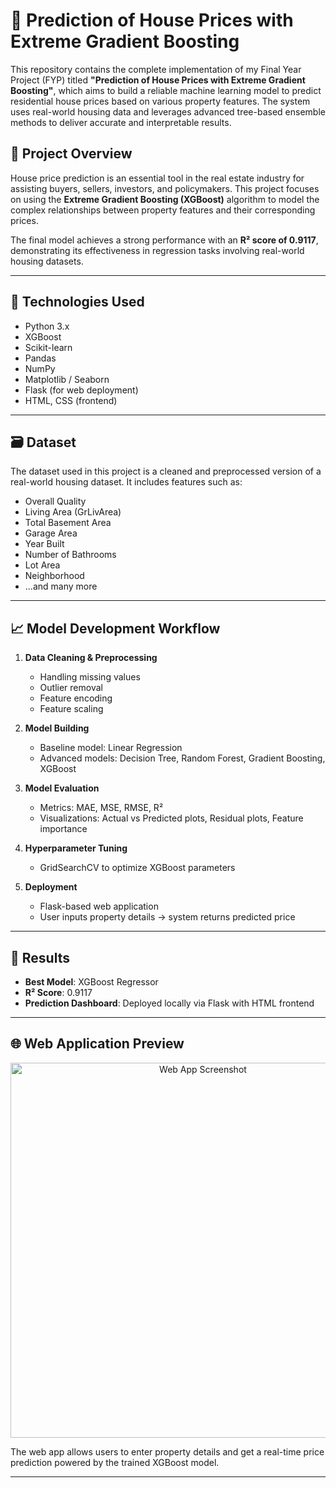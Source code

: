 # 🏡 Prediction of House Prices with Extreme Gradient Boosting

This repository contains the complete implementation of my Final Year Project (FYP) titled **"Prediction of House Prices with Extreme Gradient Boosting"**, which aims to build a reliable machine learning model to predict residential house prices based on various property features. The system uses real-world housing data and leverages advanced tree-based ensemble methods to deliver accurate and interpretable results.

## 📌 Project Overview

House price prediction is an essential tool in the real estate industry for assisting buyers, sellers, investors, and policymakers. This project focuses on using the **Extreme Gradient Boosting (XGBoost)** algorithm to model the complex relationships between property features and their corresponding prices.

The final model achieves a strong performance with an **R² score of 0.9117**, demonstrating its effectiveness in regression tasks involving real-world housing datasets.

---

## 🧠 Technologies Used

- Python 3.x  
- XGBoost  
- Scikit-learn  
- Pandas  
- NumPy  
- Matplotlib / Seaborn  
- Flask (for web deployment)  
- HTML, CSS (frontend)

---

## 🗃️ Dataset

The dataset used in this project is a cleaned and preprocessed version of a real-world housing dataset. It includes features such as:

- Overall Quality
- Living Area (GrLivArea)
- Total Basement Area
- Garage Area
- Year Built
- Number of Bathrooms
- Lot Area
- Neighborhood
- ...and many more

---

## 📈 Model Development Workflow

1. **Data Cleaning & Preprocessing**
   - Handling missing values
   - Outlier removal
   - Feature encoding
   - Feature scaling

2. **Model Building**
   - Baseline model: Linear Regression
   - Advanced models: Decision Tree, Random Forest, Gradient Boosting, XGBoost

3. **Model Evaluation**
   - Metrics: MAE, MSE, RMSE, R²
   - Visualizations: Actual vs Predicted plots, Residual plots, Feature importance

4. **Hyperparameter Tuning**
   - GridSearchCV to optimize XGBoost parameters

5. **Deployment**
   - Flask-based web application
   - User inputs property details → system returns predicted price

---

## 🧪 Results

- **Best Model**: XGBoost Regressor  
- **R² Score**: 0.9117  
- **Prediction Dashboard**: Deployed locally via Flask with HTML frontend

---

## 🌐 Web Application Preview

<p align="center">
  <img src="static/demo-screenshot.png" alt="Web App Screenshot" width="600">
</p>

The web app allows users to enter property details and get a real-time price prediction powered by the trained XGBoost model.

---


